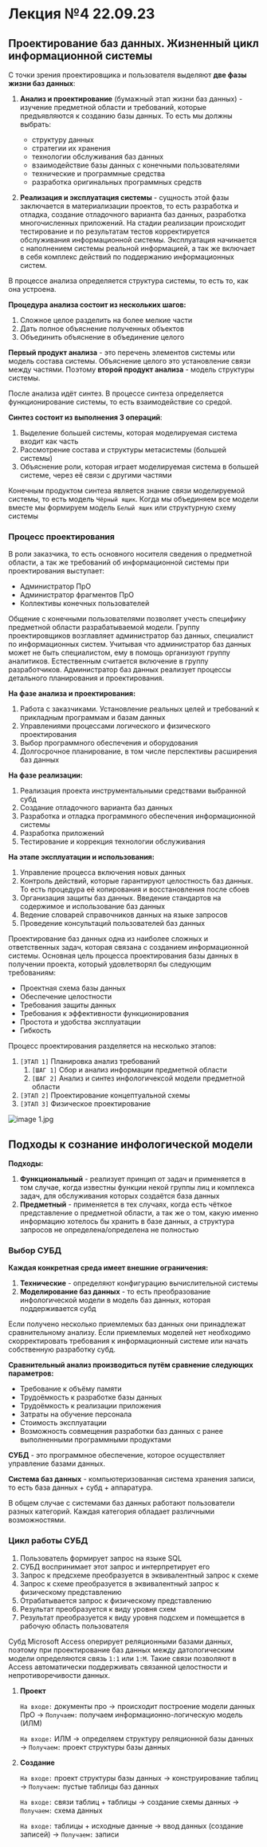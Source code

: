 # Лекция №4 22.09.23

## Проектирование баз данных. Жизненный цикл информационной системы

С точки зрения проектировщика и пользователя выделяют **две фазы жизни баз данных**:

1. **Анализ и проектирование** (бумажный этап жизни баз данных) - изучение предметной области и требований, которые предъявляются к созданию базы данных.
    То есть мы должны выбрать:

    - структуру данных
    - стратегии их хранения
    - технологии обслуживания баз данных
    - взаимодействие базы данных с конечными пользователями
    - технические и программные средства
    - разработка оригинальных программных средств

2. **Реализация и эксплуатация системы** - сущность этой фазы заключается в материализации проектов, то есть разработка и отладка, создание отладочного варианта баз данных, разработка многочисленных приложений. На стадии реализации происходит тестирование и по результатам тестов корректируется обслуживания информационной системы. Эксплуатация начинается с наполнением системы реальной информацией, а так же включает в себя комплекс действий по поддержанию информационных систем.

В процессе анализа определяется структура системы, то есть то, как она устроена.

**Процедура анализа состоит из нескольких шагов:**

1. Сложное целое разделить на более мелкие части
2. Дать полное объяснение полученных объектов
3. Объединить объяснение в объединение целого

**Первый продукт анализа** - это перечень элементов системы или модель состава системы. Объяснение целого это установление связи между частями. Поэтому **второй продукт анализа** - модель структуры системы.

После анализа идёт синтез. В процессе синтеза определяется функционирование системы, то есть взаимодействие со средой.

**Синтез состоит из выполнения 3 операций**:

1. Выделение большей системы, которая моделируемая система входит как часть
2. Рассмотрение состава и структуры метасистемы (большей системы)
3. Объяснение роли, которая играет моделируемая система в большей системе, через её связи с другими частями

Конечным продуктом синтеза является знание связи моделируемой системы, то есть модель `Чёрный ящик`. Когда мы объединяем все модели вместе мы формируем модель `Белый ящик` или структурную схему системы

### Процесс проектирования

В роли заказчика, то есть основного носителя сведения о предметной области, а так же требований об информационной системы при проектирования выступает:

- Администратор ПрО
- Администратор фрагментов ПрО
- Коллективы конечных пользователей

Общение с конечными пользователями позволяет учесть специфику предметной области разрабатываемой модели. Группу проектировщиков возглавляет администратор баз данных, специалист по информационных систем. Учитывая что администратор баз данных может не быть специалистом, ему в помощь организуют группу аналитиков. Естественным считается включение в группу разработчиков. Администратор баз данных реализует процессы детального планирования и проектирования.

**На фазе анализа и проектирования:**

1. Работа с заказчиками. Установление реальных целей и требований к прикладным программам и базам данных
2. Управлениями процессами логического и физического проектирования
3. Выбор программного обеспечения и оборудования
4. Долгосрочное планирование, в том числе перспективы расширения баз данных

**На фазе реализации:**

1. Реализация проекта инструментальными средствами выбранной субд
2. Создание отладочного варианта баз данных
3. Разработка и отладка программного обеспечения информационной системы
4. Разработка приложений
5. Тестирование и коррекция технологии обслуживания

**На этапе эксплуатации и использования:**

1. Управление процесса включения новых данных
2. Контроль действий, которые гарантируют целостность баз данных. То есть процедура её копирования и восстановления после сбоев
3. Организация защиты баз данных. Введение стандартов на содержимое и использование баз данных
4. Ведение словарей справочников данных на языке запросов
5. Проведение консультаций пользователей баз данных

Проектирование баз данных одна из наиболее сложных и ответственных задач, которая связана с созданием информационной системы. Основная цель процесса проектирования базы данных в получении проекта, который удовлетворял бы следующим требованиям:

- Проектная схема базы данных
- Обеспечение целостности
- Требования защиты данных
- Требования к эффективности функционирования
- Простота и удобства эксплуатации
- Гибкость

Процесс проектирования разделяется на несколько этапов:

1. `[ЭТАП 1]` Планировка анализ требований
    1. `[ШАГ 1]` Сбор и анализ информации предметной области
    2. `[ШАГ 2]` Анализ и синтез инфологичексой модели предметной области
2. `[ЭТАП 2]` Проектирование концептуальной схемы
3. `[ЭТАП 3]` Физическое проектирование

![image 1.jpg](/images/lecture%204/img1.jpg)

## Подходы к сознание инфологической модели

**Подходы:**

1. **Функциональный** - реализует принцип от задач и применяется в том случае, когда известны функции некой группы лиц и комплекса задач, для обслуживания которых создаётся база данных
2. **Предметный** - применяется в тех случаях, когда есть чёткое представление о предметной области, а так же о том, какую именно информацию хотелось бы хранить в базе данных, а структура запросов не определена/определена не полностью

### Выбор СУБД

**Каждая конкретная среда имеет внешние ограничения:**

1. **Технические** - определяют конфигурацию вычислительной системы
2. **Моделирование баз данных** - то есть преобразование инфологической модели в модель баз данных, которая поддерживается субд

Если получено несколько приемлемых баз данных они принадлежат сравнительному анализу. Если приемлемых моделей нет необходимо скорректировать требования к информационный системе или начать собственную разработку субд.

**Сравнительный анализ производиться путём сравнение следующих параметров:**

- Требование к объёму памяти
- Трудоёмкость к разработке базы данных
- Трудоёмкость к реализации приложения
- Затраты на обучение персонала
- Стоимость эксплуатации
- Возможность совмещения разработки баз данных с ранее выполненными программными продуктами

**СУБД** - это программное обеспечение, которое осуществляет управление базами данных.

**Система баз данных** - компьютеризованная система хранения записи, то есть база данных + субд + аппаратура.

В общем случае с системами баз данных работают пользователи разных категорий. Каждая категория обладает различными возможностями.

### Цикл работы СУБД

1. Пользователь формирует запрос на языке SQL
2. СУБД воспринимает этот запрос и интерпретирует его
3. Запрос к предсхеме преобразуется в эквивалентный запрос к схеме
4. Запрос к схеме преобразуется в эквивалентный запрос к физическому представлению
5. Отрабатывается запрос к физическому представлению
6. Результат преобразуется к виду уровня схем
7. Результат преобразуется к виду уровня подсхем и помещается в рабочую область пользователя

Субд Microsoft Access оперирует реляционными базами данных, поэтому при проектирование баз данных между датологическим модели определяются связь `1:1` или `1:М`. Такие связи позволяют в Access автоматически поддерживать связанной целостности и непротиворечивости данных.

1. **Проект**

    `На входе:` документы про → происходит построение модели данных ПрО → `Получаем:` получаем информационно-логическую модель (ИЛМ)

    `На входе:` ИЛМ → определяем структуру реляционной базы данных → `Получаем:` проект структуры базы данных

2. **Создание**

    `На входе:` проект структуры базы данных → конструирование таблиц → `Получаем:` пустые таблицы баз данных

    `На входе:` связи таблиц + таблицы → создание схемы данных → `Получаем:` схема данных

    `На входе:` таблицы + исходные данные → ввод данных (создание записей) → `Получаем:` записи
